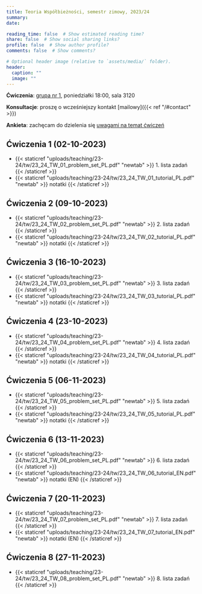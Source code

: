 ```yaml
---
title: Teoria Współbieżności, semestr zimowy, 2023/24
summary: 
date: 

reading_time: false  # Show estimated reading time?
share: false  # Show social sharing links?
profile: false  # Show author profile?
comments: false  # Show comments?

# Optional header image (relative to `assets/media/` folder).
header:
  caption: ""
  image: ""
---
```


**Ćwiczenia**: [grupa nr 1](https://usosweb.mimuw.edu.pl/kontroler.php?_action=katalog2/przedmioty/pokazZajecia&zaj_cyk_id=516447&gr_nr=1), poniedziałki 18:00, sala 3120

**Konsultacje**: proszę o wcześniejszy kontakt [mailowy]({{< ref "/#contact" >}})

**Ankieta**: zachęcam do dzielenia się [uwagami na temat ćwiczeń](https://docs.google.com/forms/d/e/1FAIpQLScaqiYkh-GS0lj4pHxttyxpQ7ta6_YGAVjzkpyMwAXJHhmalQ/viewform?usp=sf_link)

## Ćwiczenia 1 (02-10-2023)
- {{< staticref "uploads/teaching/23-24/tw/23_24_TW_01_problem_set_PL.pdf" "newtab" >}} 1. lista zadań {{< /staticref >}}
- {{< staticref "uploads/teaching/23-24/tw/23_24_TW_01_tutorial_PL.pdf" "newtab" >}} notatki {{< /staticref >}}

## Ćwiczenia 2 (09-10-2023)
- {{< staticref "uploads/teaching/23-24/tw/23_24_TW_02_problem_set_PL.pdf" "newtab" >}} 2. lista zadań {{< /staticref >}}
- {{< staticref "uploads/teaching/23-24/tw/23_24_TW_02_tutorial_PL.pdf" "newtab" >}} notatki {{< /staticref >}}

## Ćwiczenia 3 (16-10-2023)
- {{< staticref "uploads/teaching/23-24/tw/23_24_TW_03_problem_set_PL.pdf" "newtab" >}} 3. lista zadań {{< /staticref >}}
- {{< staticref "uploads/teaching/23-24/tw/23_24_TW_03_tutorial_PL.pdf" "newtab" >}} notatki {{< /staticref >}}

## Ćwiczenia 4 (23-10-2023)
- {{< staticref "uploads/teaching/23-24/tw/23_24_TW_04_problem_set_PL.pdf" "newtab" >}} 4. lista zadań {{< /staticref >}}
- {{< staticref "uploads/teaching/23-24/tw/23_24_TW_04_tutorial_PL.pdf" "newtab" >}} notatki {{< /staticref >}}

## Ćwiczenia 5 (06-11-2023)
- {{< staticref "uploads/teaching/23-24/tw/23_24_TW_05_problem_set_PL.pdf" "newtab" >}} 5. lista zadań {{< /staticref >}}
- {{< staticref "uploads/teaching/23-24/tw/23_24_TW_05_tutorial_PL.pdf" "newtab" >}} notatki {{< /staticref >}}

## Ćwiczenia 6 (13-11-2023)
- {{< staticref "uploads/teaching/23-24/tw/23_24_TW_06_problem_set_PL.pdf" "newtab" >}} 6. lista zadań {{< /staticref >}}
- {{< staticref "uploads/teaching/23-24/tw/23_24_TW_06_tutorial_EN.pdf" "newtab" >}} notatki (EN) {{< /staticref >}}

## Ćwiczenia 7 (20-11-2023)
- {{< staticref "uploads/teaching/23-24/tw/23_24_TW_07_problem_set_PL.pdf" "newtab" >}} 7. lista zadań {{< /staticref >}}
- {{< staticref "uploads/teaching/23-24/tw/23_24_TW_07_tutorial_EN.pdf" "newtab" >}} notatki (EN) {{< /staticref >}}

## Ćwiczenia 8 (27-11-2023)
- {{< staticref "uploads/teaching/23-24/tw/23_24_TW_08_problem_set_PL.pdf" "newtab" >}} 8. lista zadań {{< /staticref >}}
